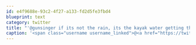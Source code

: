 ```yaml
---
id: e4f9688e-93c2-4f27-a133-fd2d5fe3fbd4
blueprint: text
category: twitter
title: "'@gunsinger if its not the rain, its the kayak water getting the seat."
caption: '<span class="username username_linked">@<a href="https://twitter.com/gunsinger" title="Cynthia Gunsinger">gunsinger</a></span> if its not the rain, its the kayak water getting the seat.'
---
```

